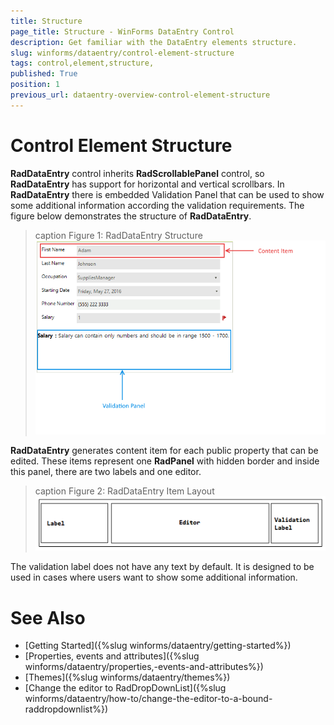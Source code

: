 ```yaml
---
title: Structure 
page_title: Structure - WinForms DataEntry Control
description: Get familiar with the DataEntry elements structure.
slug: winforms/dataentry/control-element-structure
tags: control,element,structure,
published: True
position: 1
previous_url: dataentry-overview-control-element-structure
---
```


# Control Element Structure 

__RadDataEntry__ control inherits __RadScrollablePanel__ control, so __RadDataEntry__ has support for horizontal and vertical scrollbars. In __RadDataEntry__ there is embedded Validation Panel that can be used to show some additional information according the validation requirements. The figure below demonstrates the structure of __RadDataEntry__.

>caption Figure 1: RadDataEntry Structure
![dataentry-overview-control-element-structure 001](images/dataentry-overview-control-element-structure001.png)

__RadDataEntry__ generates content item for each public property that can be edited. These items represent one __RadPanel__ with hidden border and inside this panel, there are two labels and one editor.

>caption Figure 2: RadDataEntry Item Layout        
![dataentry-overview-control-element-structure 002](images/dataentry-overview-control-element-structure002.png)

The validation label does not have any text by default. It is designed to be used in cases where users want to show some additional information.
        
# See Also

 * [Getting Started]({%slug  winforms/dataentry/getting-started%})
 * [Properties, events and attributes]({%slug  winforms/dataentry/properties,-events-and-attributes%})
 * [Themes]({%slug winforms/dataentry/themes%})
 * [Change the editor to RadDropDownList]({%slug  winforms/dataentry/how-to/change-the-editor-to-a-bound-raddropdownlist%})
